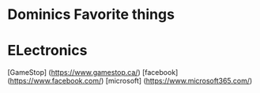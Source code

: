 # Dominics Favorite things
# ELectronics
[GameStop] (https://www.gamestop.ca/)
[facebook] (https://www.facebook.com/)
[microsoft] (https://www.microsoft365.com/)
